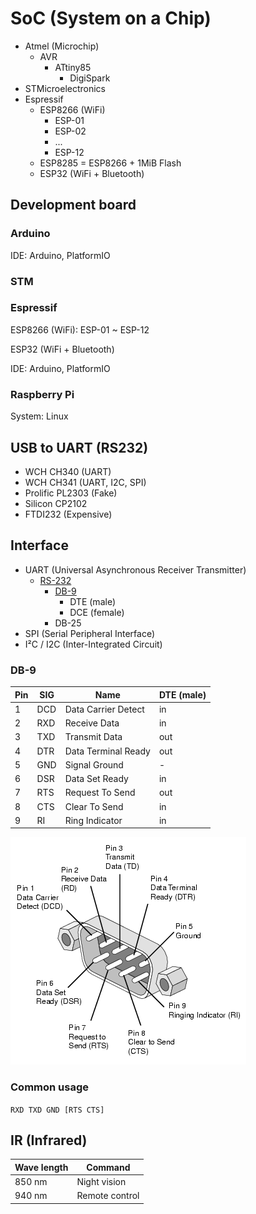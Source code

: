 # SoC (System on a Chip)

- Atmel (Microchip)
  - AVR
    - ATtiny85
      - DigiSpark
- STMicroelectronics
- Espressif
  - ESP8266 (WiFi)
    - ESP-01
    - ESP-02
    - ...
    - ESP-12
  - ESP8285 = ESP8266 + 1MiB Flash
  - ESP32 (WiFi + Bluetooth)

## Development board

### Arduino

IDE: Arduino, PlatformIO

### STM
### Espressif

ESP8266 (WiFi): ESP-01 ~ ESP-12

ESP32 (WiFi + Bluetooth)

IDE: Arduino, PlatformIO

### Raspberry Pi

System: Linux

## USB to UART (RS232)

- WCH CH340 (UART)
- WCH CH341 (UART, I2C, SPI)
- Prolific PL2303 (Fake)
- Silicon CP2102
- FTDI232 (Expensive)

## Interface

- UART (Universal Asynchronous Receiver Transmitter)
  - [RS-232](https://en.wikipedia.org/wiki/RS-232)
    - [DB-9](https://www.db9-pinout.com/)
      - DTE (male)
      - DCE (female)
    - DB-25
- SPI (Serial Peripheral Interface)
- I²C / I2C (Inter-Integrated Circuit)

### DB-9

| Pin | SIG | Name | DTE (male) |
| - | - | - | - |
| 1 | DCD | Data Carrier Detect | in |
| 2 | RXD | Receive Data | in |
| 3 | TXD | Transmit Data | out |
| 4 | DTR | Data Terminal Ready | out |
| 5 | GND | Signal Ground | - |
| 6 | DSR | Data Set Ready | in |
| 7 | RTS | Request To Send | out |
| 8 | CTS | Clear To Send | in |
| 9 | RI | Ring Indicator | in |

![DB-9 pinout](img/db9-pinout.gif)

### Common usage

`RXD TXD GND [RTS CTS]`

## IR (Infrared)

| Wave length | Command |
| - | - |
| 850 nm | Night vision |
| 940 nm | Remote control |

